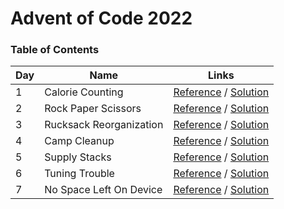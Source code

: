 # Advent of Code 2022

### Table of Contents

| Day | Name                    | Links                                                                                      |
| --- | ----------------------- | ------------------------------------------------------------------------------------------ |
| 1   | Calorie Counting        | [Reference](https://adventofcode.com/2022/day/1) / [Solution](/events/2022/day-1/index.ts) |
| 2   | Rock Paper Scissors     | [Reference](https://adventofcode.com/2022/day/2) / [Solution](/events/2022/day-2/index.ts) |
| 3   | Rucksack Reorganization | [Reference](https://adventofcode.com/2022/day/3) / [Solution](/events/2022/day-3/index.ts) |
| 4   | Camp Cleanup            | [Reference](https://adventofcode.com/2022/day/4) / [Solution](/events/2022/day-4/index.ts) |
| 5   | Supply Stacks           | [Reference](https://adventofcode.com/2022/day/5) / [Solution](/events/2022/day-5/index.ts) |
| 6   | Tuning Trouble          | [Reference](https://adventofcode.com/2022/day/6) / [Solution](/events/2022/day-6/index.ts) |
| 7   | No Space Left On Device | [Reference](https://adventofcode.com/2022/day/7) / [Solution](/events/2022/day-7/index.ts) |